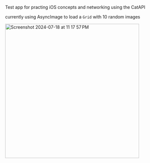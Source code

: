 Test app for practing iOS concepts and networking using the CatAPI

currently using AsyncImage to load a `Grid` with 10 random images

<img width="431" alt="Screenshot 2024-07-18 at 11 17 57 PM" src="https://github.com/user-attachments/assets/da4ddb03-95d8-40fe-a6f7-fbe7682db228">
